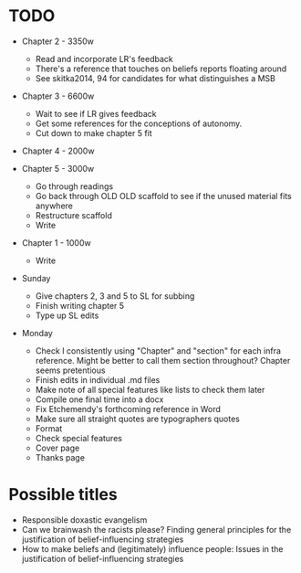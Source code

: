 # TODO

* Chapter 2 - 3350w
	* Read and incorporate LR's feedback
	* There's a reference that touches on beliefs reports floating around
	* See skitka2014, 94 for candidates for what distinguishes a MSB

* Chapter 3 - 6600w
	* Wait to see if LR gives feedback
	* Get some references for the conceptions of autonomy.
	* Cut down to make chapter 5 fit

* Chapter 4 - 2000w

* Chapter 5 - 3000w
	* Go through readings
	* Go back through OLD OLD scaffold to see if the unused material fits anywhere
	* Restructure scaffold
	* Write

* Chapter 1 - 1000w
	* Write

* Sunday
	* Give chapters 2, 3 and 5 to SL for subbing
	* Finish writing chapter 5
	* Type up SL edits

* Monday
	* Check I consistently using "Chapter" and "section" for each infra reference. Might be better to call them section throughout? Chapter seems pretentious
	* Finish edits in individual .md files
	* Make note of all special features like lists to check them later
	* Compile one final time into a docx
	* Fix Etchemendy's forthcoming reference in Word
	* Make sure all straight quotes are typographers quotes
	* Format
	* Check special features
	* Cover page
	* Thanks page

# Possible titles
* Responsible doxastic evangelism
* Can we brainwash the racists please? Finding general principles for the justification of belief-influencing strategies
* How to make beliefs and (legitimately) influence people: Issues in the justification of belief-influencing strategies
